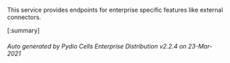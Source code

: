 






This service provides endpoints for enterprise specific features like external connectors.

[:summary]

###### Auto generated by Pydio Cells Enterprise Distribution v2.2.4 on 23-Mar-2021
